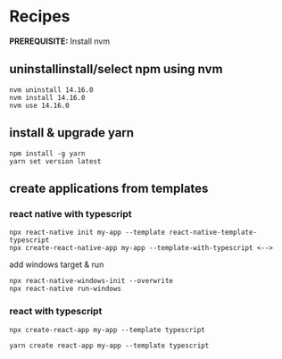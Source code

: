# Recipes

**PREREQUISITE:** Install nvm

## uninstallinstall/select npm using nvm

```console
nvm uninstall 14.16.0
nvm install 14.16.0
nvm use 14.16.0
```

## install & upgrade yarn

```console
npm install -g yarn
yarn set version latest
```

## create applications from templates

### react native with typescript

```console
npx react-native init my-app --template react-native-template-typescript
npx create-react-native-app my-app --template-with-typescript <-->
```

add windows target & run

```console
npx react-native-windows-init --overwrite
npx react-native run-windows
```

### react with typescript

```console
npx create-react-app my-app --template typescript

yarn create react-app my-app --template typescript
```
